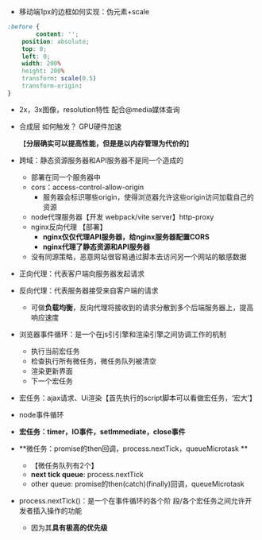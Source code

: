 - 移动端1px的边框如何实现：伪元素+scale

```css
:before {
 		content: '';
    position: absolute;
    top: 0;
    left: 0;
    width: 200%
    height: 200%
    transform: scale(0.5)
    transform-origin: 
}
```

- 2x，3x图像，resolution特性 配合@media媒体查询

- 合成层 如何触发？ GPU硬件加速

  【**分层确实可以提高性能，但是是以内存管理为代价的**】

- 跨域：静态资源服务器和API服务器不是同一个造成的

  - 部署在同一个服务器中
  - cors：access-control-allow-origin
    - 服务器会标识哪些origin，使得浏览器允许这些origin访问加载自己的资源
  - node代理服务器【开发 webpack/vite server】http-proxy
  - nginx反向代理 【部署】
    - **nginx仅仅代理API服务器，给nginx服务器配置CORS**
    - **nginx代理了静态资源和API服务器**
  - 没有同源策略，恶意网站很容易通过脚本去访问另一个网站的敏感数据

- 正向代理：代表客户端向服务器发起请求

- 反向代理：代表服务器接受来自客户端的请求

  - 可做**负载均衡**，反向代理将接收到的请求分散到多个后端服务器上，提高响应速度

- 浏览器事件循环：是一个在js引引擎和渲染引擎之间协调工作的机制

  - 执行当前宏任务
  - 检查执行所有微任务，微任务队列被清空
  - 渲染更新界面
  - 下一个宏任务

- 宏任务：ajax请求、Ui渲染【首先执行的script脚本可以看做宏任务，‘宏大’】

- node事件循环

- **宏任务：timer，IO事件，setImmediate，close事件**

- **微任务：promise的then回调，process.nextTick，queueMicrotask **

  - 【微任务队列有2个】
  - **next tick queue**: process.nextTick
  - other queue: promise的then(catch)(finally)回调，queueMicrotask

- process.nextTick()：是一个在事件循环的各个阶 段/各个宏任务之间允许开发者插入操作的功能

  - 因为其**具有极高的优先级**